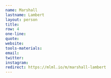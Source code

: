 ```yaml
---
name: Marshall
lastname: Lambert
layout: person
title:
row: 4
one-line: 
quote: 
website:
tools-materials:
email:
twitter:
instagram:
redirect: https://mlml.io/m/marshall-lambert
---
```

